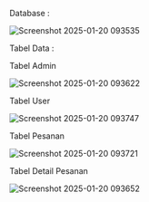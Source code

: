 Database :

![Screenshot 2025-01-20 093535](https://github.com/user-attachments/assets/fb3d4359-c42d-4a3c-b2f1-2ef004b01dc8)


Tabel Data :

Tabel Admin

![Screenshot 2025-01-20 093622](https://github.com/user-attachments/assets/f4369888-60e6-4d31-820b-ea68a5ae82ba)

Tabel User

![Screenshot 2025-01-20 093747](https://github.com/user-attachments/assets/ff1d0200-9c01-4330-b25d-74fda3dc13e8)

Tabel Pesanan

![Screenshot 2025-01-20 093721](https://github.com/user-attachments/assets/ad7bb89b-f8f1-4149-9c96-253fa35ef077)

Tabel Detail Pesanan

![Screenshot 2025-01-20 093652](https://github.com/user-attachments/assets/a478577b-6cfe-4b19-b368-8048fc3b940a)


